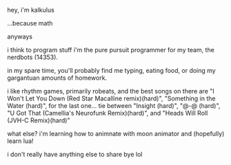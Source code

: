 hey,
i'm kalkulus




...because math

anyways

i think to program stuff
i'm the pure pursuit programmer for my team, the nerdbots (14353).

in my spare time, you'll probably find me typing, eating food, or doing my gargantuan amounts of homework.

i like rhythm games, primarily robeats, and the best songs on there are 
"I Won't Let You Down (Red Star Macalline remix)(hard)",
"Something in the Water (hard)",
for the last one... tie between "Insight (hard)", "@-@ (hard)", "U Got That (Camellia's Neurofunk Remix)(hard)", and "Heads Will Roll (JVH-C Remix)(hard)"


what else?
i'm learning how to animnate with moon animator and (hopefully) learn lua!

i don't really have anything else to share
bye lol
